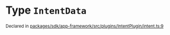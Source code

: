 # Type `IntentData`
<sub>Declared in [packages/sdk/app-framework/src/plugins/IntentPlugin/intent.ts:9](https://github.com/dxos/dxos/blob/7194736719/packages/sdk/app-framework/src/plugins/IntentPlugin/intent.ts#L9)</sub>






